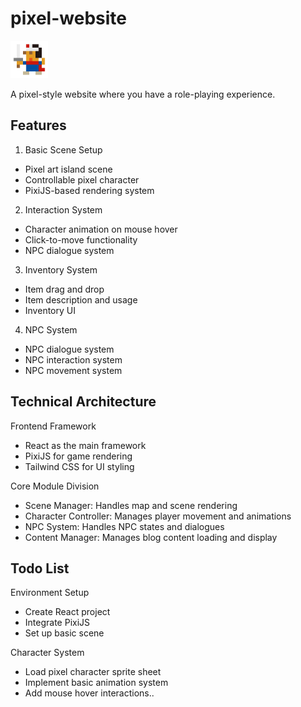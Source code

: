 # pixel-website

<img src="docs/static/img/hero.png" alt="Hero Logo" width="60" height="60" />


A pixel-style website where you have a role-playing experience.

## Features

1. Basic Scene Setup
* Pixel art island scene
* Controllable pixel character
* PixiJS-based rendering system

2. Interaction System
* Character animation on mouse hover
* Click-to-move functionality
* NPC dialogue system

3. Inventory System
* Item drag and drop
* Item description and usage
* Inventory UI

4. NPC System
* NPC dialogue system
* NPC interaction system
* NPC movement system

## Technical Architecture
Frontend Framework
- React as the main framework  
- PixiJS for game rendering  
- Tailwind CSS for UI styling  

Core Module Division
- Scene Manager: Handles map and scene rendering  
- Character Controller: Manages player movement and animations  
- NPC System: Handles NPC states and dialogues  
- Content Manager: Manages blog content loading and display 

## Todo List

Environment Setup
* Create React project  
* Integrate PixiJS  
* Set up basic scene   

Character System
- Load pixel character sprite sheet  
- Implement basic animation system  
- Add mouse hover interactions..

